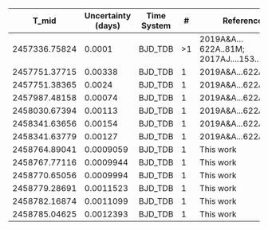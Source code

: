 |T_mid        |Uncertainty (days)|Time System|#  |Reference           |
|-------------|------------------|-----------|---|--------------------|
|2457336.75824|0.0001            |BJD_TDB    |>1 |2019A&A…622A..81M; 2017AJ....153..200A|
|2457751.37715|0.00338           |BJD_TDB    |1  |2019A&A...622A..81M |
|2457751.38365|0.0024            |BJD_TDB    |1  |2019A&A...622A..81M |
|2457987.48158|0.00074           |BJD_TDB    |1  |2019A&A...622A..81M |
|2458030.67394|0.00113           |BJD_TDB    |1  |2019A&A...622A..81M |
|2458341.63656|0.00154           |BJD_TDB    |1  |2019A&A...622A..81M |
|2458341.63779|0.00127           |BJD_TDB    |1  |2019A&A...622A..81M |
|2458764.89041|0.0009059         |BJD_TDB    |1  |This work           |
|2458767.77116|0.0009944         |BJD_TDB    |1  |This work           |
|2458770.65056|0.0009994         |BJD_TDB    |1  |This work           |
|2458779.28691|0.0011523         |BJD_TDB    |1  |This work           |
|2458782.16874|0.0011099         |BJD_TDB    |1  |This work           |
|2458785.04625|0.0012393         |BJD_TDB    |1  |This work           |
